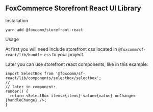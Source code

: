 ## FoxCommerce Storefront React UI Library

Installation

```
yarn add @foxcomm/storefront-react
```

Usage

At first you will need include storefront css located in 
`@foxcomm/sf-react/lib/bundle.css` to your project.

Later you can use storefront react components, like in this example:

```
import SelectBox from '@foxcomm/sf-react/lib/components/selectbox/selectbox';
//
// later in component:
render() {
  return <SelectBox items={items} value={value} onChange={handleChange} />;
}

```


